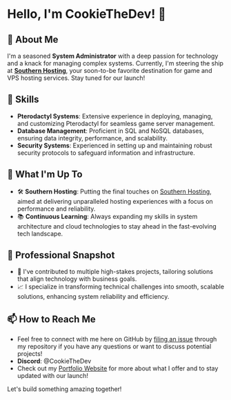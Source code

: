 # Hello, I'm CookieTheDev! 👋

## 🚀 About Me
I'm a seasoned **System Administrator** with a deep passion for technology and a knack for managing complex systems. Currently, I'm steering the ship at **[Southern Hosting](https://southern.host)**, your soon-to-be favorite destination for game and VPS hosting services. Stay tuned for our launch!

## 🔧 Skills
- **Pterodactyl Systems**: Extensive experience in deploying, managing, and customizing Pterodactyl for seamless game server management.
- **Database Management**: Proficient in SQL and NoSQL databases, ensuring data integrity, performance, and scalability.
- **Security Systems**: Experienced in setting up and maintaining robust security protocols to safeguard information and infrastructure.

## 🌟 What I'm Up To
- 🛠️ **Southern Hosting**: Putting the final touches on [Southern Hosting](https://southern.host), aimed at delivering unparalleled hosting experiences with a focus on performance and reliability.
- 📚 **Continuous Learning**: Always expanding my skills in system architecture and cloud technologies to stay ahead in the fast-evolving tech landscape.

## 💼 Professional Snapshot
- 🏢 I've contributed to multiple high-stakes projects, tailoring solutions that align technology with business goals.
- 📈 I specialize in transforming technical challenges into smooth, scalable solutions, enhancing system reliability and efficiency.

## 📫 How to Reach Me
- Feel free to connect with me here on GitHub by [filing an issue](https://github.com/CookieTheDev/CookieTheDev.github.io/issues/new) through my repository if you have any questions or want to discuss potential projects!
- **Discord**: @CookieTheDev
- Check out my [Portfolio Website](https://southern.host) for more about what I offer and to stay updated with our launch!

Let's build something amazing together!
